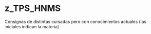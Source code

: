 # z_TPS_HNMS
Consignas de distintas cursadas pero con conocimientos actuales (las iniciales indican la materia)
